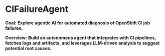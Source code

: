 # **CIFailureAgent**

**Goal:** **Explore agentic AI for automated diagnosis of OpenShift CI job failures.**

**Overview:** **Build an autonomous agent that integrates with CI pipelines, fetches logs and artifacts, and leverages
LLM-driven analysis to suggest potential root causes.**
